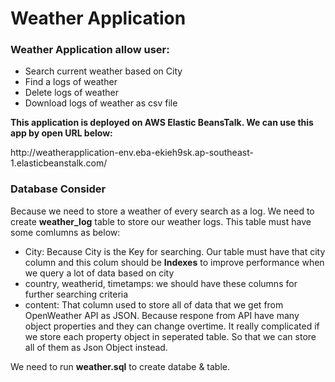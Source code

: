 # Weather Application
<h3>Weather Application allow user:</h3>
<ul>
  <li>Search current weather based on City</li>
  <li>Find a logs of weather</li>
  <li>Delete logs of weather</li>
  <li>Download logs of weather as csv file</li>
 </ul>

<p><b>This application is deployed on AWS Elastic BeansTalk. We can use this app by open URL below:</b></p>
<p>http://weatherapplication-env.eba-ekieh9sk.ap-southeast-1.elasticbeanstalk.com/</p>

<h3>Database Consider</h3>
<p>Because we need to store a weather of every search as a log. We need to create <b>weather_log</b> table to store our weather logs. This table must have some comlumns as below: </p>
 <ul>
   <li>City: Because City is the Key for searching. Our table must have that city column and this colum should be <b>Indexes</b> to improve performance when we query a lot of data based on city </li>
  <li>country, weatherid, timetamps: we should have these columns for further searching criteria</li>
  <li>content: That column used to store all of data that we get from OpenWeather API as JSON. Because respone from API have many object properties and they can change overtime. It really complicated if we store each property object in seperated table. So that we can store all of them as Json Object instead.</li>
   </ul>
<p>We need to run <b>weather.sql</b> to create databe & table.</p>
